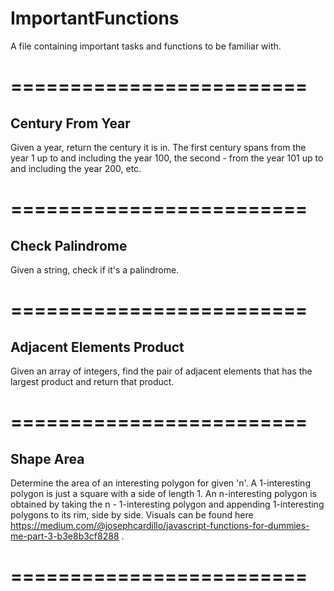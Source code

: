 # ImportantFunctions
A file containing important tasks and functions to be familiar with.

=========================
=========================

## Century From Year
Given a year, return the century it is in. The first century spans from the year 1 up to and including the year 100, the second - from the year 101 up to and including the year 200, etc.

=========================
=========================

## Check Palindrome
Given a string, check if it's a palindrome. 

=========================
=========================

## Adjacent Elements Product
Given an array of integers, find the pair of adjacent elements that has the largest product and return that product. 

=========================
=========================

## Shape Area
Determine the area of an interesting polygon for given 'n'. A 1-interesting polygon is just a square with a side of length 1. An n-interesting polygon is obtained by taking the n - 1-interesting polygon and appending 1-interesting polygons to its rim, side by side. Visuals can be found here https://medium.com/@josephcardillo/javascript-functions-for-dummies-me-part-3-b3e8b3cf8288 . 

=========================
=========================
